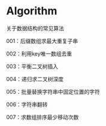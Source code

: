 # Algorithm
关于数据结构的常见算法

001：后缀数组求最大重复子串

002：利用key唯一数组去重

003：平衡二叉树插入

004：递归求二叉树深度

005：批量替换字符串中固定位置的字符

006：字符串翻转

007：求数组排序最少移动次数

